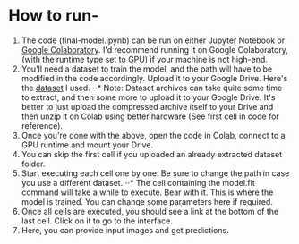 # How to run-
1. The code (final-model.ipynb) can be run on either Jupyter Notebook or [Google Colaboratory](https://colab.research.google.com/). I'd recommend running it on Google Colaboratory, (with the runtime type set to GPU) if your machine is not high-end.
2. You'll need a dataset to train the model, and the path will have to be modified in the code accordingly. Upload it to your Google Drive.
Here's the [dataset](https://www.kaggle.com/datasets/kaustubhb999/tomatoleaf) I used.
⋅⋅* Note: Dataset archives can take quite some time to extract, and then some more to upload it to your Google Drive. It's better to just upload the compressed archive itself to your Drive and then unzip it on Colab using better hardware (See first cell in code for reference).
3. Once you're done with the above, open the code in Colab, connect to a GPU runtime and mount your Drive.
4. You can skip the first cell if you uploaded an already extracted dataset folder.
5. Start executing each cell one by one. Be sure to change the path in case you use a different dataset.
⋅⋅* The cell containing the model.fit command will take a while to execute. Bear with it. This is where the model is trained. You can change some parameters here if required.
6. Once all cells are executed, you should see a link at the bottom of the last cell. Click on it to go to the interface.
7. Here, you can provide input images and get predictions.
